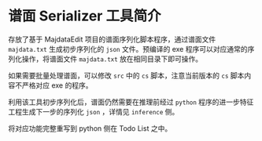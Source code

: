 # 谱面 Serializer 工具简介

存放了基于 MajdataEdit 项目的谱面序列化脚本程序，通过谱面文件 `majdata.txt` 生成初步序列化的 `json` 文件。预编译的 exe 程序可以对应通常的序列化操作，将谱面文件 `majdata.txt` 放在相同目录下即可操作。

如果需要批量处理谱面，可以修改 `src` 中的 `cs` 脚本，注意当前版本的 `cs` 脚本内容不严格对应 exe 的程序。

利用该工具初步序列化后，谱面仍然需要在推理前经过 `python` 程序的进一步特征工程生成下一步的序列化 `json` ，详情见 `inference` 侧。

将对应功能完整重写到 python 侧在 Todo List 之中。
